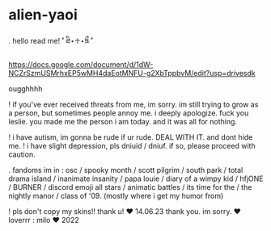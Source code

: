 # alien-yaoi
. hello read me!
˚ ཐི⋆♱⋆ཋྀ ˚

https://docs.google.com/document/d/1dW-NCZrSzmUSMrhxEP5wMH4daEotMNFU-g2XbTppbvM/edit?usp=drivesdk

ougghhhh 

! if you've ever received threats from me, im sorry. im still trying to grow as a person, but sometimes people annoy me. i deeply apologize.
fuck you leslie. you made me the person i am today. and it was all for nothing.

! i have autism, im gonna be rude if ur rude. DEAL WITH IT. and dont hide me. 
! i have slight depression, pls dniuid / dniuf. if so, please proceed with caution.

. fandoms im in : osc / spooky month / scott pilgrim / south park / total drama island / inanimate insanity / papa louie / diary of a wimpy kid / hfjONE / BURNER / discord emoji all stars / animatic battles / its time for the / the nightly manor / class of '09. (mostly where i get my humor from)

! pls don't copy my skins!! thank u! ❤️
14.06.23 thank you. im sorry. ❤️
loverrr : milo ❤️ 2022
